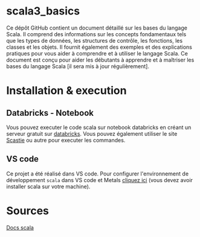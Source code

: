 # scala3_basics
Ce dépôt GitHub contient un document détaillé sur les bases du langage Scala. Il comprend des informations sur les concepts fondamentaux tels que les types de données, les structures de contrôle, les fonctions, les classes et les objets. Il fournit également des exemples et des explications pratiques pour vous aider à comprendre et à utiliser le langage Scala. Ce document est conçu pour aider les débutants à apprendre et à maîtriser les bases du langage Scala [il sera mis à jour régulièrement].

# Installation & execution
## Databricks - Notebook
Vous pouvez executer le code scala sur notebook databricks en créant un serveur gratuit sur [databricks](https://community.cloud.databricks.com/login.html).
Vous pouvez également utiliser le site [Scastie](https://scastie.scala-lang.org/) ou autre pour executer les commandes.
## VS code
Ce projet a été réalisé dans VS code.
Pour configurer l'environnement de développement `scala` dans VS code et Metals [cliquez ici](https://www.youtube.com/watch?v=fcl9dLmWhgo) (vous devez avoir installer scala sur votre machine).




# Sources
[Docs scala](https://docs.scala-lang.org/tour/basics.html)